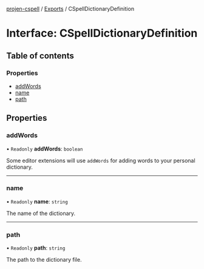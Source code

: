 [projen-cspell](../README.md) / [Exports](../modules.md) / CSpellDictionaryDefinition

# Interface: CSpellDictionaryDefinition

## Table of contents

### Properties

- [addWords](CSpellDictionaryDefinition.md#addwords)
- [name](CSpellDictionaryDefinition.md#name)
- [path](CSpellDictionaryDefinition.md#path)

## Properties

### addWords

• `Readonly` **addWords**: `boolean`

Some editor extensions will use `addWords` for adding words to your personal dictionary.

___

### name

• `Readonly` **name**: `string`

The name of the dictionary.

___

### path

• `Readonly` **path**: `string`

The path to the dictionary file.
